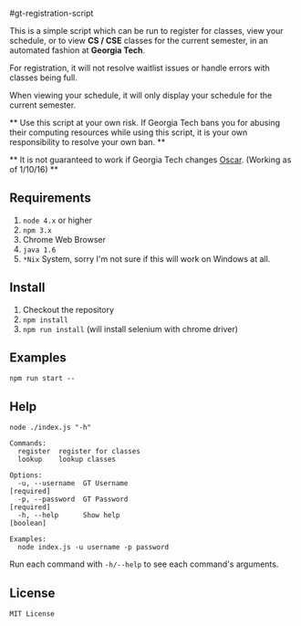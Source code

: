 #gt-registration-script

This is a simple script which can be run to register for classes, view your schedule, or to view **CS / CSE** classes for the current semester, in an automated fashion at **Georgia Tech**.

For registration, it will not resolve waitlist issues or handle errors with classes being full.

When viewing your schedule, it will only display your schedule for the current semester.

** Use this script at your own risk. If Georgia Tech bans you for abusing their computing resources while using this script, it is your own responsibility to resolve your own ban. **

** It is not guaranteed to work if Georgia Tech changes [Oscar](http://oscar.gatech.edu). (Working as of 1/10/16) **

## Requirements
1. `node 4.x` or higher
2. `npm 3.x`
3. Chrome Web Browser
4. `java 1.6`
5. `*Nix` System, sorry I'm not sure if this will work on Windows at all.

## Install
1. Checkout the repository
2. `npm install`
3. `npm run install` (will install selenium with chrome driver)

## Examples
```
npm run start --
```

## Help
```
node ./index.js "-h"

Commands:
  register  register for classes
  lookup    lookup classes

Options:
  -u, --username  GT Username                                         [required]
  -p, --password  GT Password                                         [required]
  -h, --help      Show help                                            [boolean]

Examples:
  node index.js -u username -p password

```
Run each command with `-h/--help` to see each command's arguments.

## License

```
MIT License
```
